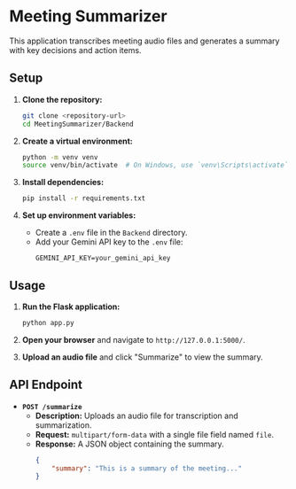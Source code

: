 # Meeting Summarizer

This application transcribes meeting audio files and generates a summary with key decisions and action items.

## Setup

1.  **Clone the repository:**
    ```bash
    git clone <repository-url>
    cd MeetingSummarizer/Backend
    ```

2.  **Create a virtual environment:**
    ```bash
    python -m venv venv
    source venv/bin/activate  # On Windows, use `venv\Scripts\activate`
    ```

3.  **Install dependencies:**
    ```bash
    pip install -r requirements.txt
    ```

4.  **Set up environment variables:**
    -   Create a `.env` file in the `Backend` directory.
    -   Add your Gemini API key to the `.env` file:
        ```
        GEMINI_API_KEY=your_gemini_api_key
        ```

## Usage

1.  **Run the Flask application:**
    ```bash
    python app.py
    ```

2.  **Open your browser** and navigate to `http://127.0.0.1:5000/`.

3.  **Upload an audio file** and click "Summarize" to view the summary.

## API Endpoint

-   **`POST /summarize`**
    -   **Description:** Uploads an audio file for transcription and summarization.
    -   **Request:** `multipart/form-data` with a single file field named `file`.
    -   **Response:** A JSON object containing the summary.
        ```json
        {
            "summary": "This is a summary of the meeting..."
        }
        ```
